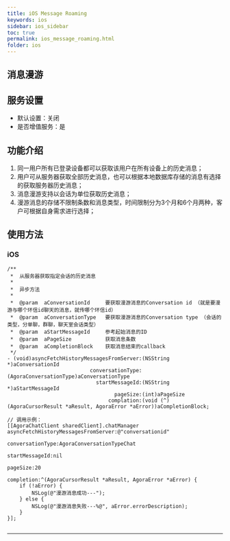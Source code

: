 ```yaml
---
title: iOS Message Roaming
keywords: ios
sidebar: ios_sidebar
toc: true
permalink: ios_message_roaming.html
folder: ios
---
```


## 消息漫游

## 服务设置

-   默认设置：关闭
-   是否增值服务：是

## 功能介绍

1.  同一用户所有已登录设备都可以获取该用户在所有设备上的历史消息；
2.  用户可从服务器获取全部历史消息，也可以根据本地数据库存储的消息有选择的获取服务器历史消息；
3.  消息漫游支持以会话为单位获取历史消息；
4.  漫游消息的存储不限制条数和消息类型，时间限制分为3个月和6个月两种，客户可根据自身需求进行选择；

## 使用方法

### iOS

``` objc
/**
 *  从服务器获取指定会话的历史消息
 *
 *  异步方法
 *
 *  @param  aConversationId     要获取漫游消息的Conversation id （就是要漫游与哪个环信id聊天的消息，就传哪个环信id）
 *  @param  aConversationType   要获取漫游消息的Conversation type （会话的类型，分单聊，群聊，聊天室会话类型）
 *  @param  aStartMessageId     参考起始消息的ID
 *  @param  aPageSize           获取消息条数
 *  @param  aCompletionBlock    获取消息结束的callback
 */
- (void)asyncFetchHistoryMessagesFromServer:(NSString *)aConversationId
                           conversationType:(AgoraConversationType)aConversationType
                             startMessageId:(NSString *)aStartMessageId
                                   pageSize:(int)aPageSize
                                 complation:(void (^)(AgoraCursorResult *aResult, AgoraError *aError))aCompletionBlock;
                                 
// 调用示例：
[[AgoraChatClient sharedClient].chatManager asyncFetchHistoryMessagesFromServer:@"conversationid"
                                                        conversationType:AgoraConversationTypeChat
                                                          startMessageId:nil
                                                                pageSize:20
                                                              completion:^(AgoraCursorResult *aResult, AgoraError *aError) {
    if (!aError) {
        NSLog(@"漫游消息成功---");
    } else {
        NSLog(@"漫游消息失败---%@", aError.errorDescription);
    }
}];
                               
```

------------------------------------------------------------------------

